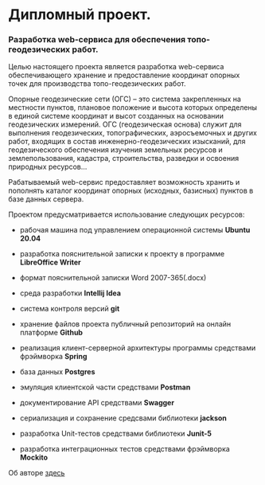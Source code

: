 # Дипломный проект.
### Разработка web-сервиса для обеспечения топо-геодезических работ.

Целью настоящего проекта является разработка web-сервиса обеспечивающего хранение и предоставление координат опорных точек для производства топо-геодезических работ.

Опорные геодезические сети (ОГС) – это система закрепленных на местности пунктов, плановое положение и высота которых определены в единой системе координат и высот созданных на основании геодезических измерений. ОГС (геодезическая основа) служит для выполнения геодезических, топографических, аэросъемочных и других работ, входящих в состав инженерно-геодезических изысканий, для геодезического обеспечения изучения земельных ресурсов и землепользования, кадастра, строительства, разведки и освоения природных ресурсов…


Рабатываемый web-сервис предоставляет возможность хранить и пополнять каталог координат опорных (исходных, базисных) пунктов в базе данных сервера.

Проектом предусматривается использование следующих ресурсов:

- рабочая машина под управлением операционной системы **Ubuntu 20.04**

- разработка пояснительной записки к проекту в программе **LibreOffice Writer** 

- формат пояснительной записки Word 2007-365(.docx)

- среда разработки **Intellij Idea**

- система контроля версий **git**

- хранение файлов проекта публичный репозиторий на онлайн платформе **Github**

- реализация клиент-серверной архитектуры программы средствами фрэймворка **Spring**

- база данных **Postgres**

- эмуляция клиентской части средствами **Postman**

- документирование API средствами **Swagger** 

 - сериализация и сохранение средсвами библиотеки **jackson**

 - разработка Unit-тестов средствами библиотеки **Junit-5**

 - разработка интеграционных тестов средствами фрэймворка **Mockito**



Об авторе [здесь](https://github.com/AndrewNizovkin/job/blob/master/resume.md)
